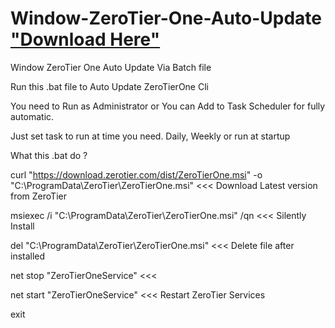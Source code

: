 # Window-ZeroTier-One-Auto-Update   ["Download Here"](https://github.com/Alyciazsa/Window-ZeroTier-One-Auto-Update/releases/download/Bat/Zerotier.AutoUpdate.bat)
Window ZeroTier One Auto Update Via Batch file

Run this .bat file to Auto Update ZeroTierOne Cli

You need to Run as Administrator or You can Add to Task Scheduler for fully automatic.

Just set task to run at time you need. Daily, Weekly or run at startup

What this .bat do ?

curl "https://download.zerotier.com/dist/ZeroTierOne.msi" -o "C:\ProgramData\ZeroTier\ZeroTierOne.msi" <<< Download Latest version from ZeroTier

msiexec /i "C:\ProgramData\ZeroTier\ZeroTierOne.msi" /qn   <<< Silently Install

del "C:\ProgramData\ZeroTier\ZeroTierOne.msi"   <<< Delete file after installed

net stop "ZeroTierOneService"             <<<

net start "ZeroTierOneService"            <<< Restart ZeroTier Services

exit

